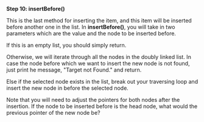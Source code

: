 <!--title={Inserting Items Before another Item}--> 

<!--badges={Algorithms:2,Python:1}-->

<!--concepts={Inserting Into a Linked List}-->

**Step 10: insertBefore()**

This is the last method for inserting the item, and this item will be inserted before another one in the list. In **insertBefore()**, you will take in two parameters which are the value and the node to be inserted before.

If this is an empty list, you should simply return.

Otherwise, we will iterate through all the nodes in the doubly linked list. In case the node before which we want to insert the new node is not found, just print he message, "Target not Found." and return.

Else if the selected node exists in the list, break out your traversing loop and insert the new node in before the selected node.

Note that you will need to adjust the pointers for both nodes after the insertion. If the node to be inserted before is the head node, what would the previous pointer of the new node be?